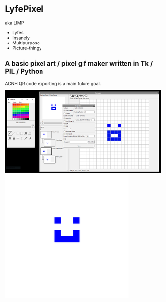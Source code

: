 # LyfePixel
aka LIMP
- Lyfes
- Insanely 
- Multipurpose
- Picture-thingy

## A basic pixel art / pixel gif maker written in Tk / PIL / Python

ACNH QR code exporting is a main future goal.

![LyfePixel](assets/LyfePixel.jpg)
![Smile](assets/test.gif)